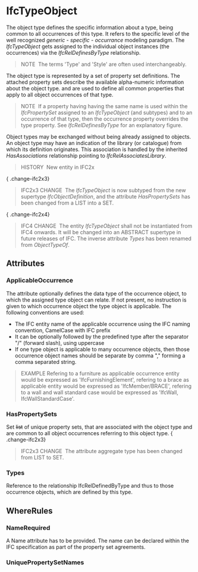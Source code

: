 # IfcTypeObject

The object type defines the specific information about a type, being common to all occurrences of this type. It refers to the specific level of the well recognized _generic - specific - occurrance_ modeling paradigm. The _IfcTypeObject_ gets assigned to the individual object instances (the occurrences) via the _IfcRelDefinesByType_ relationship.

> NOTE&nbsp; The terms 'Type' and 'Style' are often used interchangeably.

The object type is represented by a set of property set definitions. The attached property sets describe the available alpha-numeric information about the object type. and are used to define all common properties that apply to all object occurrences of that type.

> NOTE&nbsp; If a property having having the same name is used within the _IfcPropertySet_ assigned to an _IfcTypeObject_ (and subtypes) and to an occurrence of that type, then the occurrence property overrides the type property. See _IfcRelDefinesByType_ for an explanatory figure.

Object types may be exchanged without being already assigned to objects. An object type may have an indication of the library (or catalogue) from which its definition originates. This association is handled by the inherited _HasAssociations_ relationship pointing to _IfcRelAssociatesLibrary_.

> HISTORY&nbsp; New entity in IFC2x

{ .change-ifc2x3}
> IFC2x3 CHANGE&nbsp; The _IfcTypeObject_ is now subtyped from the new supertype _IfcObjectDefinition_, and the attribute _HasPropertySets_ has been changed from a LIST into a SET.

{ .change-ifc2x4}
> IFC4 CHANGE&nbsp; The entity _IfcTypeObject_ shall not be instantiated from IFC4 onwards. It will be changed into an ABSTRACT supertype in future releases of IFC. The inverse attribute _Types_ has been renamed from _ObjectTypeOf_.

## Attributes

### ApplicableOccurrence
The attribute optionally defines the data type of the occurrence object, to which the assigned type object can relate. If not present, no instruction is given to which occurrence object the type object is applicable. The following conventions are used:
* The IFC entity name of the applicable occurrence using the IFC naming convention, CamelCase with IFC prefix
* It can be optionally followed by the predefined type after the separator "/" (forward slash), using uppercase
* If one type object is applicable to many occurrence objects, then those occurrence object names should be separate by comma "," forming a comma separated string. 

> EXAMPLE Refering to a furniture as applicable occurrence entity would be expressed as 'IfcFurnishingElement', refering to a brace as applicable entity would be expressed as 'IfcMember/BRACE', refering to a wall and wall standard case would be expressed as 'IfcWall, IfcWallStandardCase'.

### HasPropertySets
Set ~~list~~ of unique property sets, that are associated with the object type and are common to all object occurrences referring to this object type.
{ .change-ifc2x3}
> IFC2x3 CHANGE&nbsp; The attribute aggregate type has been changed from LIST to SET.

### Types
Reference to the relationship IfcRelDefinedByType and thus to those occurrence objects, which are defined by this type.

## WhereRules

### NameRequired
A Name attribute has to be provided. The name can be declared within the IFC specification as part of the property set agreements.

### UniquePropertySetNames

